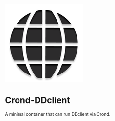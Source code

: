 ![logo](https://raw.githubusercontent.com/rjlasko/crond-ddclient/master/logo.png)

# Crond-DDclient
A minimal container that can run DDclient via Crond.
